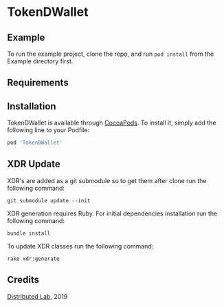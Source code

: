 # TokenDWallet

## Example

To run the example project, clone the repo, and run `pod install` from the Example directory first.

## Requirements

## Installation

TokenDWallet is available through [CocoaPods](http://cocoapods.org). To install
it, simply add the following line to your Podfile:

```ruby
pod 'TokenDWallet'
```

## XDR Update
XDR's are added as a git submodule so to get them after clone run the following command:
```
git submodule update --init
```
XDR generation requires Ruby. For initial dependencies installation run the following command:
```
bundle install
```
To update XDR classes run the following command:
```
rake xdr:generate
```

## Credits
<a href="https://distributedlab.com/" target="_blank">Distributed Lab</a>, 2019